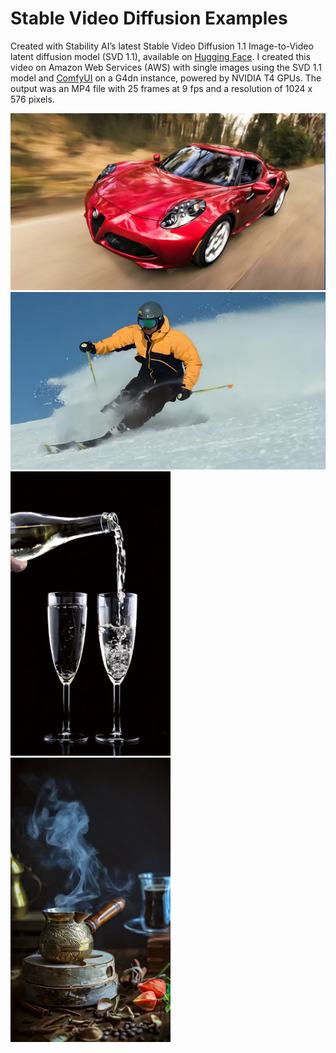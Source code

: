 # Stable Video Diffusion Examples

Created with Stability AIʼs latest Stable Video Diffusion 1.1 Image-to-Video latent diffusion model (SVD 1.1), available on [Hugging Face](https://huggingface.co/stabilityai/stable-video-diffusion-img2vid-xt-1-1). I created this video on Amazon Web Services (AWS) with single images using the SVD 1.1 model and [ComfyUI](https://github.com/comfyanonymous/ComfyUI) on a G4dn instance, powered by NVIDIA T4 GPUs. The output was an MP4 file with 25 frames at 9 fps and a resolution of 1024 x 576 pixels.

<img src="ComfyUI_00309_.webp" alt="Sports Car" width="512"/>

<img src="ezgif-3-81a7fc89fb.webp" alt="Skiing" width="512"/>

<img src="AnimateDiff_00033-ezgif.com-video-to-webp-converter.webp" alt="Pouring Champagne" width="256"/>

<img src="AnimateDiff_00016-ezgif.com-video-to-webp-converter.webp" alt="Pouring Champagne" width="256"/>
